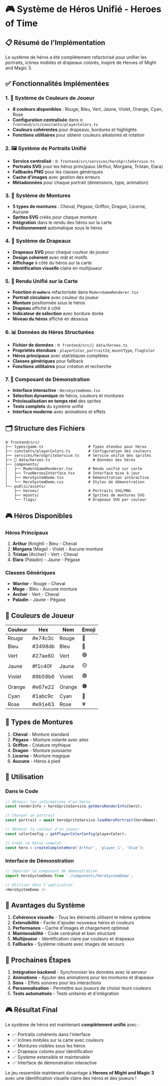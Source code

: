 # 🎮 Système de Héros Unifié - Heroes of Time

## 📋 Résumé de l'Implémentation

Le système de héros a été complètement refactorisé pour unifier les portraits, icônes mobiles et drapeaux colorés, inspiré de Heroes of Might and Magic 3.

## ✅ Fonctionnalités Implémentées

### 1. 🎨 Système de Couleurs de Joueur
- **8 couleurs disponibles** : Rouge, Bleu, Vert, Jaune, Violet, Orange, Cyan, Rose
- **Configuration centralisée** dans `🌐 frontend/src/constants/playerColors.ts`
- **Couleurs cohérentes** pour drapeaux, bordures et highlights
- **Fonctions utilitaires** pour obtenir couleurs aléatoires et rotation

### 2. 🖼️ Système de Portraits Unifié
- **Service centralisé** : `🌐 frontend/src/services/heroSpriteService.ts`
- **Portraits SVG** pour les héros principaux (Arthur, Morgana, Tristan, Elara)
- **Fallbacks PNG** pour les classes génériques
- **Cache d'images** avec gestion des erreurs
- **Métadonnées** pour chaque portrait (dimensions, type, animation)

### 3. 🐎 Système de Montures
- **5 types de montures** : Cheval, Pégase, Griffon, Dragon, Licorne, Aucune
- **Sprites SVG** créés pour chaque monture
- **Intégration** dans le rendu des héros sur la carte
- **Positionnement** automatique sous le héros

### 4. 🏁 Système de Drapeaux
- **Drapeaux SVG** pour chaque couleur de joueur
- **Design cohérent** avec mât et motifs
- **Affichage** à côté du héros sur la carte
- **Identification visuelle** claire en multijoueur

### 5. 🎯 Rendu Unifié sur la Carte
- **Fonction `drawHero`** refactorisée dans `ModernGameRenderer.tsx`
- **Portrait circulaire** avec couleur du joueur
- **Monture** positionnée sous le héros
- **Drapeau** affiché à côté
- **Indicateur de sélection** avec bordure dorée
- **Niveau du héros** affiché en dessous

### 6. 📊 Données de Héros Structurées
- **Fichier de données** : `🌐 frontend/src/💾 data/heroes.ts`
- **Propriétés étendues** : `playerColor`, `portraitId`, `mountType`, `flagColor`
- **Héros principaux** avec statistiques complètes
- **Classes génériques** pour fallback
- **Fonctions utilitaires** pour création et recherche

### 7. 🧪 Composant de Démonstration
- **Interface interactive** : `HeroSystemDemo.tsx`
- **Sélection dynamique** de héros, couleurs et montures
- **Prévisualisation en temps réel** des sprites
- **Tests complets** du système unifié
- **Interface moderne** avec animations et effets

## 🗂️ Structure des Fichiers

```
🌐 frontend/src/
├── types/game.ts                    # Types étendus pour héros
├── constants/playerColors.ts        # Configuration des couleurs
├── services/heroSpriteService.ts    # Service unifié des sprites
├── 💾 data/heroes.ts                   # Données des héros
├── components/
│   ├── ModernGameRenderer.tsx       # Rendu unifié sur carte
│   ├── TrueHeroesInterface.tsx      # Interface mise à jour
│   ├── HeroSystemDemo.tsx           # Démonstration interactive
│   └── HeroSystemDemo.css           # Styles de démonstration
└── public/assets/
    ├── heroes/                      # Portraits SVG/PNG
    ├── mounts/                      # Sprites de montures SVG
    └── flags/                       # Drapeaux SVG par couleur
```

## 🎮 Héros Disponibles

### Héros Principaux
1. **Arthur** (Knight) - Bleu - Cheval
2. **Morgana** (Mage) - Violet - Aucune monture
3. **Tristan** (Archer) - Vert - Cheval
4. **Elara** (Paladin) - Jaune - Pégase

### Classes Génériques
- **Warrior** - Rouge - Cheval
- **Mage** - Bleu - Aucune monture
- **Archer** - Vert - Cheval
- **Paladin** - Jaune - Pégase

## 🎨 Couleurs de Joueur

| Couleur | Hex | Nom | Emoji |
|---------|-----|-----|-------|
| Rouge | #e74c3c | Rouge | 🔴 |
| Bleu | #3498db | Bleu | 🔵 |
| Vert | #27ae60 | Vert | 🟢 |
| Jaune | #f1c40f | Jaune | 🟡 |
| Violet | #9b59b6 | Violet | 🟣 |
| Orange | #e67e22 | Orange | 🟠 |
| Cyan | #1abc9c | Cyan | 🔷 |
| Rose | #e91e63 | Rose | 💗 |

## 🐎 Types de Montures

1. **Cheval** - Monture standard
2. **Pégase** - Monture volante avec ailes
3. **Griffon** - Créature mythique
4. **Dragon** - Monture puissante
5. **Licorne** - Monture magique
6. **Aucune** - Héros à pied

## 🔧 Utilisation

### Dans le Code

```typescript
// Obtenir les informations d'un héros
const renderInfo = heroSpriteService.getHeroRenderInfo(hero);

// Charger un portrait
const portrait = await heroSpriteService.loadHeroPortrait(heroName);

// Obtenir la couleur d'un joueur
const colorConfig = getPlayerColorConfig(playerColor);

// Créer un héros complet
const hero = createCompleteHero('Arthur', 'player_1', 'blue');
```

### Interface de Démonstration

```typescript
// Importer le composant de démonstration
import HeroSystemDemo from './components/HeroSystemDemo';

// Utiliser dans l'application
<HeroSystemDemo />
```

## 🎯 Avantages du Système

1. **Cohérence visuelle** - Tous les éléments utilisent le même système
2. **Extensibilité** - Facile d'ajouter nouveaux héros et couleurs
3. **Performance** - Cache d'images et chargement optimisé
4. **Maintenabilité** - Code centralisé et bien structuré
5. **Multijoueur** - Identification claire par couleurs et drapeaux
6. **Fallbacks** - Système robuste avec images de secours

## 🚀 Prochaines Étapes

1. **Intégration backend** - Synchroniser les données avec le serveur
2. **Animations** - Ajouter des animations pour les montures et drapeaux
3. **Sons** - Effets sonores pour les interactions
4. **Personnalisation** - Permettre aux joueurs de choisir leurs couleurs
5. **Tests automatisés** - Tests unitaires et d'intégration

## 🎮 Résultat Final

Le système de héros est maintenant **complètement unifié** avec :
- ✅ Portraits cohérents dans l'interface
- ✅ Icônes mobiles sur la carte avec couleurs
- ✅ Montures visibles sous les héros
- ✅ Drapeaux colorés pour identification
- ✅ Système extensible et maintenable
- ✅ Interface de démonstration interactive

Le jeu ressemble maintenant davantage à **Heroes of Might and Magic 3** avec une identification visuelle claire des héros et des joueurs !